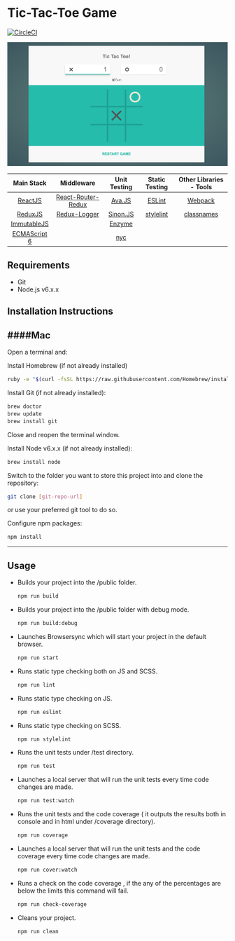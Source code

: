 # Tic-Tac-Toe Game

[![CircleCI](https://circleci.com/gh/aggelog/TicTacToe-HTML5-game/tree/master.svg?style=shield)](https://circleci.com/gh/aggelog/TicTacToe-HTML5-game/tree/master)

![](TTT.png)

|  Main Stack  |     Middleware     | Unit Testing | Static Testing | Other Libraries - Tools |
|:------------:|:------------------:|:------------:|:--------------:|:-----------------------:|
|    [ReactJS](https://facebook.github.io/react/)   | [React-Router-Redux](https://github.com/reactjs/react-router-redux) |    [Ava.JS](https://github.com/avajs/ava)    |     [ESLint](http://eslint.org/)     |         [Webpack](https://github.com/webpack/webpack)         |
|    [ReduxJS](http://redux.js.org/)   |    [Redux-Logger](https://github.com/evgenyrodionov/redux-logger)    |   [Sinon.JS](http://sinonjs.org/)   |    [stylelint](http://stylelint.io/)   |       [classnames](https://github.com/JedWatson/classnames)        |
|  [ImmutableJS](https://facebook.github.io/immutable-js/) |        |    [Enzyme](http://airbnb.io/enzyme/)    |                |                    |
|  [ECMAScript 6](http://es6-features.org/) |                    |      [nyc](https://github.com/istanbuljs/nyc)     |                |               |

Requirements
------------
  - Git
  - Node.js v6.x.x

Installation Instructions
-------------------------

####Mac
---

Open a terminal and:

Install Homebrew (if not already installed)

```sh
ruby -e "$(curl -fsSL https://raw.githubusercontent.com/Homebrew/install/master/install)"
```
    
Install Git (if not already installed):

```sh
brew doctor
brew update
brew install git
```    
Close and reopen the terminal window.

Install Node v6.x.x (if not already installed):

```sh
brew install node
```

Switch to the folder you want to store this project into and clone the repository:

```sh
git clone [git-repo-url]
```

or use your preferred git tool to do so.

Configure npm packages:

```sh
npm install
```

---

Usage
-----

* Builds your project into the /public folder.
    ```sh
    npm run build
    ```

* Builds your project into the /public folder with debug mode.
    ```sh
    npm run build:debug
    ```

* Launches Browsersync which will start your project in the default browser.
    ```sh
    npm run start
    ```

* Runs static type checking both on JS and SCSS.
    ```sh
    npm run lint
    ```

* Runs static type checking on JS.
    ```sh
    npm run eslint
    ```

* Runs static type checking on SCSS.
    ```sh
    npm run stylelint
    ```

* Runs the unit tests under /test directory.
    ```sh
    npm run test
    ```

* Launches a local server that will run the unit tests every time code changes are made.
    ```sh
    npm run test:watch
    ```

* Runs the unit tests and the code coverage ( it outputs the results both in console and in html under /coverage directory).
    ```sh
    npm run coverage
    ```

* Launches a local server that will run the unit tests and the code coverage every time code changes are made.
    ```sh
    npm run cover:watch
    ```

* Runs a check on the code coverage , if the any of the percentages are below the limits this command will fail.
    ```sh
    npm run check-coverage
    ```

* Cleans your project.
    ```sh
    npm run clean
    ```
